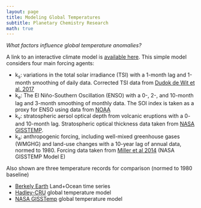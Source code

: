 ```yaml
---
layout: page
title: Modeling Global Temperatures
subtitle: Planetary Chemistry Research
math: true
---
```


*What factors influence global temperature anomalies?*

A link to an interactive climate model is [available here](https://www.desmos.com/calculator/lfjfqn7818). This simple model considers four main forcing agents:

* k<sub>s</sub>: variations in the total solar irradiance (TSI) with a 1-month lag and 1-month smoothing of daily data. Corrected TSI data from [Dudok de Wit et al. 2017](https://spot.colorado.edu/~koppg/TSI/Thierry_TSI_composite.txt)
* k<sub>e</sub>: The El Niño-Southern Oscillation (ENSO) with a 0-, 2-, and 10-month lag and 3-month smoothing of monthly data. The SOI index is taken as a proxy for ENSO using data from [NOAA](https://www.ncdc.noaa.gov/teleconnections/enso/indicators/soi/)
* k<sub>v</sub>: stratospheric aersol optical depth from volcanic eruptions with a 0- and 10-month lag. Stratospheric optical thickness data taken from [NASA GISSTEMP](https://data.giss.nasa.gov/modelforce/strataer/).
* k<sub>a</sub>: anthropogenic forcing, including well-mixed greenhouse gases (WMGHG) and land-use changes with a 10-year lag of annual data, normed to 1980. Forcing data taken from [Miller et al 2014](https://data.giss.nasa.gov/modelforce/Miller_et_2014/Fi_Miller_et_al14_upd.txt) (NASA GISSTEMP Model E)

Also shown are three temperature records for comparison (normed to 1980 baseline)

* [Berkely Earth](http://berkeleyearth.org/data/) Land+Ocean time series
* [Hadley-CRU](https://www.metoffice.gov.uk/hadobs/hadcrut4/data/current/download.html#regional_series) global temperature model
* [NASA GISSTemp](https://data.giss.nasa.gov/gistemp/) global temperature model

